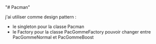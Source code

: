 "# Pacman" 


j'ai utiliser comme design pattern :

 - le singleton pour la classe Pacman 
 - le Factory pour la classe PacGommeFactory pouvoir changer entre PacGommeNormal et PacGommeBoost
